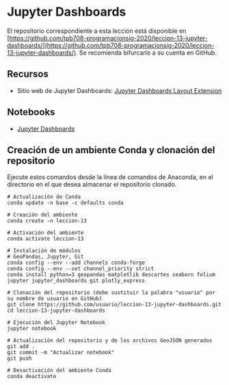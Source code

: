 # Jupyter Dashboards

El repositorio correspondiente a esta lección está disponible en [https://github.com/tpb708-programacionsig-2020/leccion-13-jupyter-dashboards/](https://github.com/tpb708-programacionsig-2020/leccion-13-jupyter-dashboards/). Se recomienda bifurcarlo a su cuenta en GitHub.

## Recursos
- Sitio web de Jupyter Dashboards: [Jupyter Dashboards Layout Extension](https://jupyter-dashboards-layout.readthedocs.io/)

## Notebooks
- [Jupyter Dashboards](https://github.com/tpb708-programacionsig-2020/leccion-13-jupyter-dashboards/blob/master/jupyter-dashboards.ipynb)

## Creación de un ambiente Conda y clonación del repositorio
Ejecute estos comandos desde la línea de comandos de Anaconda, en el directorio en el que desea almacenar el repositorio clonado.
```shell
# Actualización de Conda
conda update -n base -c defaults conda

# Creación del ambiente
conda create -n leccion-13

# Activación del ambiente
conda activate leccion-13

# Instalación de módulos
# GeoPandas, Jupyter, Git
conda config --env --add channels conda-forge
conda config --env --set channel_priority strict
conda install python=3 geopandas matplotlib descartes seaborn folium jupyter jupyter_dashboards git plotly_express

# Clonación del repositorio (debe sustituir la palabra "usuario" por su nombre de usuario en GitHub)
git clone https://github.com/usuario/leccion-13-jupyter-dashboards.git
cd leccion-13-jupyter-dashboards

# Ejecución del Jupyter Notebook
jupyter notebook

# Actualización del repositorio y de los archivos GeoJSON generados
git add .
git commit -m "Actualizar notebook"
git push

# Desactivación del ambiente Conda
conda deactivate
```
